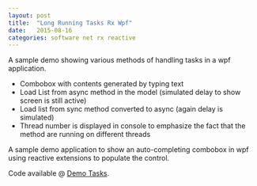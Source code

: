 ```yaml
---
layout: post
title:  "Long Running Tasks Rx Wpf"
date:   2015-08-16
categories: software net rx reactive
---
```


A sample demo showing various methods of handling tasks in a wpf application.

- Combobox with contents generated by typing text
- Load List from async method in the model (simulated delay to show screen is still active)
- Load list from sync method converted to async (again delay is simulated)
- Thread number is displayed in console to emphasize the fact that the method are running on different threads

A sample demo application to show an auto-completing combobox in wpf using reactive extensions to populate the control.

Code available @ [Demo Tasks][Tasks].

[Tasks]: https://github.com/karlobrien/LongRunningTasksForWpf
